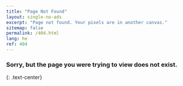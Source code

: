 ```yaml
---
title: "Page Not Found"
layout: single-no-ads
excerpt: "Page not found. Your pixels are in another canvas."
sitemap: false
permalink: /404.html
lang: he
ref: 404
---
```


### Sorry, but the page you were trying to view does not exist.
{: .text-center}
